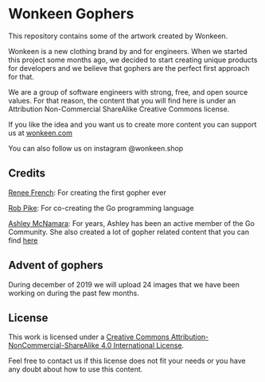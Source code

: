 # Wonkeen Gophers

This repository contains some of the artwork created by Wonkeen.

Wonkeen is a new clothing brand by and for engineers. When we started this project some months ago, we decided to start creating unique products for developers and we 
believe that gophers are the perfect first approach for that.

We are a group of software engineers with strong, free, and open source values. For that reason, the content that you will find here is under an Attribution Non-Commercial ShareAlike Creative Commons license. 

If you like the idea and you want us to create more content you can support us at [wonkeen.com](wonkeen.com)

You can also follow us on instagram @wonkeen.shop

## Credits

[Renee French](http://reneefrench.blogspot.com/): For creating the first gopher ever

[Rob Pike](http://herpolhode.com/rob/): For co-creating the Go programming language

[Ashley McNamara](https://medium.com/@ashleymcnamara): For years, Ashley has been an active member of the Go Community. She also created a lot of gopher related content that you can find [here](https://github.com/ashleymcnamara/gophers)

## Advent of gophers

During december of 2019 we will upload 24 images that we have been working on during the past few months.

## License

This work is licensed under a [Creative Commons Attribution-NonCommercial-ShareAlike 4.0 International License](http://creativecommons.org/licenses/by-nc-sa/4.0/).

Feel free to contact us if this license does not fit your needs or you have any doubt about how to use this content.

